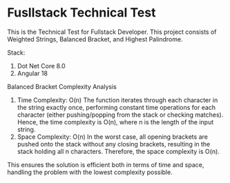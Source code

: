 # Fusllstack Technical Test

This is the Technical Test for Fullstack Developer.
This project consists of Weighted Strings, Balanced Bracket, and Highest Palindrome.

Stack:
1. Dot Net Core 8.0
2. Angular 18

Balanced Bracket Complexity Analysis
1. Time Complexity: O(n)
   The function iterates through each character in the string exactly once, performing constant time operations for each character (either pushing/popping from the stack or checking matches). Hence, the time complexity is O(n), where n is the length of the input string.
2. Space Complexity: O(n)
   In the worst case, all opening brackets are pushed onto the stack without any closing brackets, resulting in the stack holding all n characters. Therefore, the space complexity is O(n).

This ensures the solution is efficient both in terms of time and space, handling the problem with the lowest complexity possible.
